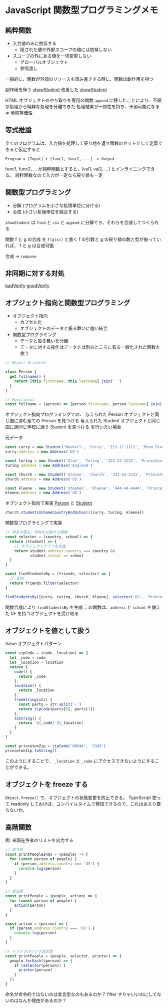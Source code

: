 # JavaScript 関数型プログラミングメモ

## 純粋関数

- 入力値のみに依存する
  - 隠された値や外部スコープの値には依存しない
- スコープの外にある値を一切変更しない
  - グローバルオブジェクト
  - 参照渡し

一般的に、関数が外部のリソースを読み書きする時に、関数は副作用を持つ

副作用を伴う [showStudent](./src/1-2-2_bad_show_student.js)
改善した [showStudent](./src/1-2-2_good_show_student.js)

HTML オブジェクトのやり取りを専用の関数 `append` に移したことにより、不順な処理から純粋な処理を分離できた
処理結果が一貫性を持ち、予測可能になる => 参照等価性

## 等式推論

全てのプログラムは、入力値を処理して戻り地を返す関数のセットとして定義できると仮定すると

```
Program = [Input] + [func1, func2, ...] -> Output
```

func1, func2, ... が純粋関数とすると、[val1, val2, ...] とインライニングできる。
純粋関数なので入力が一定なら戻り値も一定

## 関数型プログラミング

- 分解 (プログラムを小さな処理単位に分ける)
- 合成 (小さい処理単位を結合する)

`showStudent` は `find` と `csv` と `append` に分解でき、それらを合成してつくられる

関数 f と g の合成 を `f(g(x))` と書く
f の引数と g の戻り値の数と型が揃っていれば、 f と g は合成可能

合成 -> `compose`

## 非同期に対する対処

[badVerify](./src/1-3-3_bad_verify.js)
[goodVerify](./src/1-3-3_good_verify.js)

## オブジェクト指向と関数型プログラミング

- オブジェクト指向
  - カプセル化
  - オブジェクトのデータと振る舞いに強い結合
- 関数型プログラミング
  - データと振る舞いを分離
  - データに対する操作はデータとは別のところに有る一般化された関数を使う

```js
// Object Oriented

class Person {
  get fullname() {
    return [this.firstname, this.lastname].join(' ')
  }
}

// Functional
const fullname = (person) => [person.firstname, person.lastname].join(' ')
```

オブジェクト指向プログラミングでの、
与えられた Person オブジェクトと同じ国に済む全ての Person を見つける
与えられた Student オブジェクトと同じ国に炭同じ学校に通う Student を見つける
を行いたい場合

元データ

```js
const curry = new Student('Haskell', 'Curry', '111-11-1111', 'Penn State)
curry.address = new Address('US')

const turing = new Student('Alan', 'Turing', '222-22-2222', 'Princeton')
turing.address = new Address('England')

const church = new Student('Alonzo', 'Church', '333-33-3333', 'Princeton')
church.address = new Address('US')

const kleene - new Student('Stephen', 'Kleene', '444-44-4444', 'Princeton')
kleene.address = new Address('US')
```

オブジェクト指向で実装
[Person](./src/2/student.js) と [Student](./src/2/student.js)

```js
church.studentsInSameCountryAndSchool([curry, turing, kleene])
```

関数型プログラミングで実装

```js
// 学生の国と、学校を比較する関数
const selector = (country, school) => {
  return (student) => {
    // オブジェクトグラフを走査
    return student.address.country === country &&
           student.school == school
  }
}

const findStudentsBy = (friends, selector) => {
  // 配列
  return friends.filter(selector)
}

findStudentsBy([curry, turing, church, kleene], selector('US', 'Princeton'))
```

関数合成により `findStudentsBy` を生成
この関数は、`address` と `school` を備えた I/F を持つオブジェクトを受け取る

## オブジェクトを値として扱う

Value オブジェクトパターン

```js
const zipCode = (code, location) => {
  let _code = code
  let _location = location
  return {
    code() {
      return _code
    },
    location() {
      return _location
    },
    fromString(str) {
      const parts = str.split('-')
      return zipCode(parts[0], parts[1])
    },
    toString() {
      return `${_code}-${_location}`
    }
  }
}

const princetonZip = zipCode('08544', '3345')
princetonZip.toString()
```

このようにすることで、 `_location` と `_code` にアクセスできないようにすることができる。

## オブジェクトを freeze する

`Object.freeze()` で、オブジェクトの状態変更を防止できる。
TypeScript 使って readonly しておけば、コンパイルタイムで検知できるので、これはあまり要らないか。

## 高階関数

例: 米国在住者のリストを出力する

```js
// 命令形
const printPeopleInUs = (people) => {
  for (const person of people) {
    if (person.address.country === 'US') {
      console.log(person)
    }
  }
}

// 宣言型
const printPeople = (people, action) => {
  for (const person of people) {
    action(person)
  }
}

const action = (person) => {
  if (person.address.country === 'US') {
    console.log(person)
  }
}

// リファクタリング宣言型
const printPeople = (people, selector, printer) => {
  people.forEach((person) => {
    if (selector(person)) {
      printer(person)
    }
  })
}
```

命名が命令的ではないのは宣言型なのもあるのか？
filter すりゃいいのにしてないのはなんか理由があるのか？
